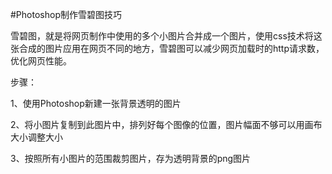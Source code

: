#Photoshop制作雪碧图技巧


雪碧图，就是将网页制作中使用的多个小图片合并成一个图片，使用css技术将这张合成的图片应用在网页不同的地方，雪碧图可以减少网页加载时的http请求数，优化网页性能。

步骤：

1、使用Photoshop新建一张背景透明的图片

2、将小图片复制到此图片中，排列好每个图像的位置，图片幅面不够可以用画布大小调整大小

3、按照所有小图片的范围裁剪图片，存为透明背景的png图片